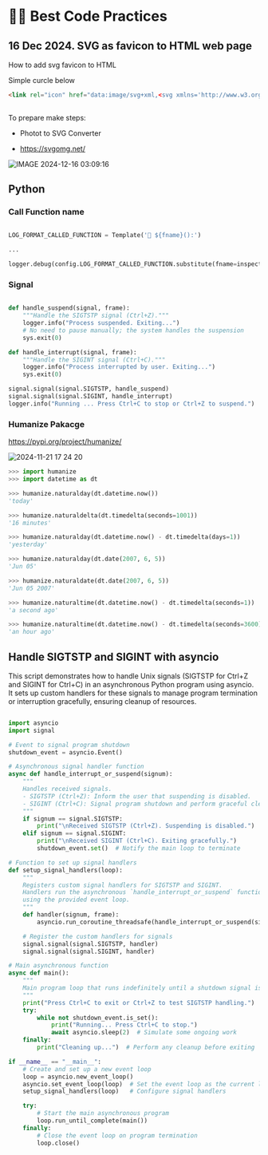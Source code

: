 # 👨‍💻 Best Code Practices



## 16 Dec 2024. SVG as favicon to HTML web page

How to add svg favicon to HTML

Simple curcle below

```html
<link rel="icon" href="data:image/svg+xml,<svg xmlns='http://www.w3.org/2000/svg' viewBox='0 0 100 100'><circle cx='50' cy='50' r='50' fill='deepskyblue'/></svg>">
    
```

To prepare make steps:

- Photot to SVG Converter

- https://svgomg.net/

![IMAGE 2024-12-16 03:09:16](https://github.com/user-attachments/assets/724b3a03-0e94-41aa-81d5-9fa1c524a525)






## Python

### Call Function name

```python

LOG_FORMAT_CALLED_FUNCTION = Template('💈 ${fname}():')

...

logger.debug(config.LOG_FORMAT_CALLED_FUNCTION.substitute(fname=inspect.currentframe().f_code.co_name))

```


### Signal

```python

def handle_suspend(signal, frame):
    """Handle the SIGTSTP signal (Ctrl+Z)."""
    logger.info("Process suspended. Exiting...")
    # No need to pause manually; the system handles the suspension
    sys.exit(0)

def handle_interrupt(signal, frame):
    """Handle the SIGINT signal (Ctrl+C)."""
    logger.info("Process interrupted by user. Exiting...")
    sys.exit(0)

signal.signal(signal.SIGTSTP, handle_suspend)
signal.signal(signal.SIGINT, handle_interrupt)
logger.info("Running ... Press Ctrl+C to stop or Ctrl+Z to suspend.")

```



### Humanize Pakacge

https://pypi.org/project/humanize/

![2024-11-21 17 24 20](https://github.com/user-attachments/assets/39953ad3-7252-4831-a34c-f54adc9aedb7)

```python
>>> import humanize
>>> import datetime as dt

>>> humanize.naturalday(dt.datetime.now())
'today'

>>> humanize.naturaldelta(dt.timedelta(seconds=1001))
'16 minutes'

>>> humanize.naturalday(dt.datetime.now() - dt.timedelta(days=1))
'yesterday'

>>> humanize.naturalday(dt.date(2007, 6, 5))
'Jun 05'

>>> humanize.naturaldate(dt.date(2007, 6, 5))
'Jun 05 2007'

>>> humanize.naturaltime(dt.datetime.now() - dt.timedelta(seconds=1))
'a second ago'

>>> humanize.naturaltime(dt.datetime.now() - dt.timedelta(seconds=3600))
'an hour ago'

```


## Handle SIGTSTP and SIGINT with asyncio 

This script demonstrates how to handle Unix signals (SIGTSTP for Ctrl+Z and SIGINT for Ctrl+C) in an asynchronous Python program using asyncio. It sets up custom handlers for these signals to manage program termination or interruption gracefully, ensuring cleanup of resources.

```python

import asyncio
import signal

# Event to signal program shutdown
shutdown_event = asyncio.Event()

# Asynchronous signal handler function
async def handle_interrupt_or_suspend(signum):
    """
    Handles received signals.
    - SIGTSTP (Ctrl+Z): Inform the user that suspending is disabled.
    - SIGINT (Ctrl+C): Signal program shutdown and perform graceful cleanup.
    """
    if signum == signal.SIGTSTP:
        print("\nReceived SIGTSTP (Ctrl+Z). Suspending is disabled.")
    elif signum == signal.SIGINT:
        print("\nReceived SIGINT (Ctrl+C). Exiting gracefully.")
        shutdown_event.set()  # Notify the main loop to terminate

# Function to set up signal handlers
def setup_signal_handlers(loop):
    """
    Registers custom signal handlers for SIGTSTP and SIGINT.
    Handlers run the asynchronous `handle_interrupt_or_suspend` function
    using the provided event loop.
    """
    def handler(signum, frame):
        asyncio.run_coroutine_threadsafe(handle_interrupt_or_suspend(signum), loop)

    # Register the custom handlers for signals
    signal.signal(signal.SIGTSTP, handler)
    signal.signal(signal.SIGINT, handler)

# Main asynchronous function
async def main():
    """
    Main program loop that runs indefinitely until a shutdown signal is received.
    """
    print("Press Ctrl+C to exit or Ctrl+Z to test SIGTSTP handling.")
    try:
        while not shutdown_event.is_set():
            print("Running... Press Ctrl+C to stop.")
            await asyncio.sleep(2)  # Simulate some ongoing work
    finally:
        print("Cleaning up...")  # Perform any cleanup before exiting

if __name__ == "__main__":
    # Create and set up a new event loop
    loop = asyncio.new_event_loop()
    asyncio.set_event_loop(loop)  # Set the event loop as the current loop
    setup_signal_handlers(loop)   # Configure signal handlers

    try:
        # Start the main asynchronous program
        loop.run_until_complete(main())
    finally:
        # Close the event loop on program termination
        loop.close()

```



